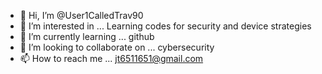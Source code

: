 - 👋 Hi, I’m @User1CalledTrav90
- 👀 I’m interested in ... Learning codes for security and device strategies
- 🌱 I’m currently learning ... github
- 💞️ I’m looking to collaborate on ... cybersecurity
- 📫 How to reach me ... jt6511651@gmail.com

<!---
User1CalledTrav90/User1CalledTrav90 is a ✨ special ✨ repository because its `README.md` (this file) appears on your GitHub profile.
You can click the Preview link to take a look at your changes.
--->
